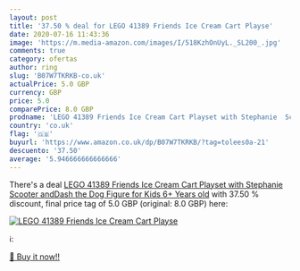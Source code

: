 ```yaml
---
layout: post
title: '37.50 % deal for LEGO 41389 Friends Ice Cream Cart Playse'
date: 2020-07-16 11:43:36
image: 'https://m.media-amazon.com/images/I/518KzhOnUyL._SL200_.jpg'
comments: true
category: ofertas
author: ring
slug: 'B07W7TKRKB-co.uk'
actualPrice: 5.0 GBP
currency: GBP
price: 5.0
comparePrice: 8.0 GBP
prodname: 'LEGO 41389 Friends Ice Cream Cart Playset with Stephanie  Scooter andDash the Dog Figure  for Kids 6+ Years old'
country: 'co.uk'
flag: '🇬🇧'
buyurl: 'https://www.amazon.co.uk/dp/B07W7TKRKB/?tag=tolees0a-21'
descuento: '37.50'
average: '5.946666666666666'
---
```


There's a deal [LEGO 41389 Friends Ice Cream Cart Playset with Stephanie  Scooter andDash the Dog Figure  for Kids 6+ Years old](https://www.amazon.co.uk/dp/B07W7TKRKB/?tag=tolees0a-21)  with  37.50 % discount, final price tag of  5.0 GBP (original: 8.0 GBP) here:

[![LEGO 41389 Friends Ice Cream Cart Playse](https://m.media-amazon.com/images/I/518KzhOnUyL._SL200_.jpg)](https://www.amazon.co.uk/dp/B07W7TKRKB/?tag=tolees0a-21)

ℹ️:


[🛒 Buy it now!!](https://www.amazon.co.uk/dp/B07W7TKRKB/?tag=tolees0a-21)
